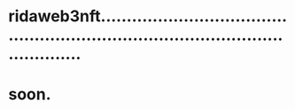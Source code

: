 # ridaweb3nft.......................................................................................................
# soon.
